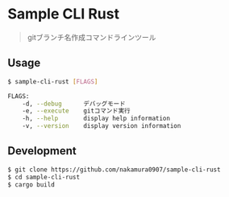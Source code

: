 # Sample CLI Rust

> gitブランチ名作成コマンドラインツール

## Usage

```bash
$ sample-cli-rust [FLAGS]

FLAGS:
    -d, --debug      デバッグモード
    -e, --execute    gitコマンド実行
    -h, --help       display help information
    -v, --version    display version information
```

## Development

```bash
$ git clone https://github.com/nakamura0907/sample-cli-rust
$ cd sample-cli-rust
$ cargo build
```
